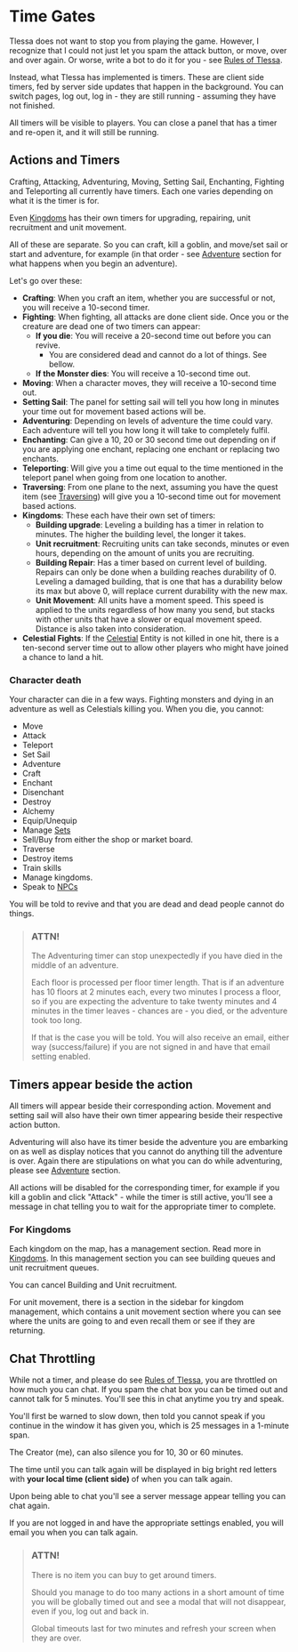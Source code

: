# Time Gates

Tlessa does not want to stop you from playing the game. However, I recognize that I could not just let you spam the attack button, 
or move, over and over again. Or worse, write a bot to do it for you - see [Rules of Tlessa](/information/rules).

Instead, what Tlessa has implemented is timers. These are client side timers, fed by server side updates that happen in the background. 
You can switch pages, log out, log in - they are still running - assuming they have not finished.

All timers will be visible to players. You can close a panel that has a timer and re-open it, and it will still be running.

## Actions and Timers

Crafting, Attacking, Adventuring, Moving, Setting Sail, Enchanting, Fighting and Teleporting all currently have timers. Each one varies depending on what it is the timer is for. 

Even [Kingdoms](/information/kingdoms) has their own timers for upgrading, repairing, unit recruitment and unit movement.

All of these are separate. So you can craft, kill a goblin, and move/set sail or start and adventure, for example (in that order - see [Adventure](/information/adventure) section for what happens when you begin an adventure).

Let's go over these:

- **Crafting**: When you craft an item, whether you are successful or not, you will receive a 10-second timer.
- **Fighting**: When fighting, all attacks are done client side. Once you or the creature are dead one of two timers can appear:
  - **If you die**: You will receive a 20-second time out before you can revive.
    - You are considered dead and cannot do a lot of things. See bellow.
  - **If the Monster dies**: You will receive a 10-second time out.
- **Moving**: When a character moves, they will receive a 10-second time out.
- **Setting Sail**: The panel for setting sail will tell you how long in minutes your time out for movement based actions will be.
- **Adventuring**: Depending on levels of adventure the time could vary. Each adventure will tell you how long it will take to completely fulfil.
- **Enchanting**: Can give a 10, 20 or 30 second time out depending on if you are applying one enchant, replacing one enchant or replacing two enchants.
- **Teleporting**: Will give you a time out equal to the time mentioned in the teleport panel when going from one location to another.
- **Traversing**: From one plane to the next, assuming you have the quest item (see [Traversing](/information/traversing)) will give you a 10-second time out for movement based actions.
- **Kingdoms**: These each have their own set of timers:
  - **Building upgrade**: Leveling a building has a timer in relation to minutes. The higher the building level, the longer it takes.
  - **Unit recruitment**: Recruiting units can take seconds, minutes or even hours, depending on the amount of units you are recruiting.
  - **Building Repair**: Has a timer based on current level of building. Repairs can only be done when a building reaches durability of 0. Leveling a damaged building, that is one that has a durability below its max but above 0, will replace current durability with the new max.
  - **Unit Movement**: All units have a moment speed. This speed is applied to the units regardless of how many you send, but stacks with other units that have a slower or equal movement speed. Distance is also taken into consideration.
- **Celestial Fights**: If the [Celestial](/information/celestials) Entity is not killed in one hit, there is a ten-second server time out to allow other players who might have joined a chance to land a hit.
### Character death

Your character can die in a few ways. Fighting monsters and dying in an adventure as well as Celestials killing you. When you die, you cannot:

- Move
- Attack
- Teleport
- Set Sail
- Adventure
- Craft
- Enchant
- Disenchant
- Destroy
- Alchemy
- Equip/Unequip
- Manage [Sets](/information/equipment-sets)
- Sell/Buy from either the shop or market board.
- Traverse
- Destroy items
- Train skills
- Manage kingdoms.
- Speak to [NPCs](/information/npcs)

You will be told to revive and that you are dead and dead people cannot do things.

> ### ATTN!
>
> The Adventuring timer can stop unexpectedly if you have died in the middle of an adventure. 
> 
> Each floor is processed per floor timer length. That is if an adventure has 10 floors at 2 minutes each, every two minutes I process a floor, 
> so if you are expecting the adventure to take twenty minutes and 4 minutes in the timer leaves - chances are - you died, or the adventure took too long.
>
> If that is the case you will be told. You will also receive an email, either way (success/failure) if you are not signed in and have that email setting enabled.

## Timers appear beside the action

All timers will appear beside their corresponding action. Movement and setting sail will also have their own timer appearing beside their respective action button.

Adventuring will also have its timer beside the adventure you are embarking on as well as display notices that you cannot do anything till the adventure is over. Again there are stipulations on what you can do while adventuring, please see [Adventure](/information/adventure) section.

All actions will be disabled for the corresponding timer, for example if you kill a goblin and click "Attack" - while the timer is still active, you'll see a message in chat telling you to wait for the appropriate timer to complete.

### For Kingdoms

Each kingdom on the map, has a management section. Read more in [Kingdoms](/information/kingdoms). In this management section you can see building queues and unit recruitment queues.

You can cancel Building and Unit recruitment.

For unit movement, there is a section in the sidebar for kingdom management, which contains a unit movement section where you can see where the units are going to and even recall them or see if they are returning.

## Chat Throttling

While not a timer, and please do see [Rules of Tlessa](/information/rules), you are throttled on how much you can chat. If you spam the chat box you can be timed out and cannot talk for 5 minutes. You'll see this in chat anytime you try and speak.

You'll first be warned to slow down, then told you cannot speak if you continue in the window it has given you, which is 25 messages in a 1-minute span.

The Creator (me), can also silence you for 10, 30 or 60 minutes.

The time until you can talk again will be displayed in big bright red letters with **your local time (client side)** of when you can talk again.

Upon being able to chat you'll see a server message appear telling you can chat again.

If you are not logged in and have the appropriate settings enabled, you will email you when you can talk again.

> ### ATTN!
> 
> There is no item you can buy to get around timers.
> 
> Should you manage to do too many actions in a short amount of time you will be globally timed out and see a modal that will not 
> disappear, even if you, log out and back in.
> 
> Global timeouts last for two minutes and refresh your screen when they are over.

